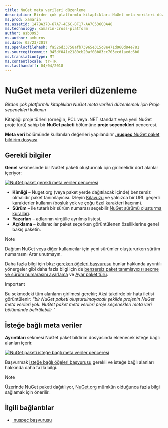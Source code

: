 ```yaml
---
title: NuGet meta verileri düzenleme
description: Birden çok platformlu kitaplıkları NuGet meta verileri düzenlemek için Proje seçenekleri kullanın
ms.prod: xamarin
ms.assetid: 147BA370-67A7-4E6C-BF17-AA7C536C0A48
ms.technology: xamarin-cross-platform
author: asb3993
ms.author: amburns
ms.date: 03/23/2017
ms.openlocfilehash: fa526d33758afb73965e315c8e471d960d84e781
ms.sourcegitcommit: 945df041e2180cb20af08b83cc703ecd1aedc6b0
ms.translationtype: MT
ms.contentlocale: tr-TR
ms.lasthandoff: 04/04/2018
---
```

# <a name="editing-nuget-metadata"></a>NuGet meta verileri düzenleme

_Birden çok platformlu kitaplıkları NuGet meta verileri düzenlemek için Proje seçenekleri kullanın_

Kitaplığı proje türleri (örneğin, PCL veya .NET standart veya yeni NuGet proje türü) sahip bir **NuGet paketi** bölümüne **proje seçenekleri** penceresi.

**Meta veri** bölümünde kullanılan değerleri yapılandırır [ **.nuspec** NuGet paket bildirim dosyası](https://docs.microsoft.com/en-us/nuget/create-packages/creating-a-package#the-role-and-structure-of-the-nuspec-file).

## <a name="required-information"></a>Gerekli bilgiler

**Genel** sekmesinde bir NuGet paketi oluşturmak için girilmelidir dört alanlar içeriyor:

[![](metadata-images/metadata-general-sml.png "NuGet paket gerekli meta veriler penceresi")](metadata-images/metadata-general.png#lightbox)

- **Kimliği** – Nuget.org (veya paket yerde dağıtılacak içinde) benzersiz olmalıdır paket tanımlayıcısı. İzleyin [Kılavuzu](https://docs.microsoft.com/en-us/nuget/create-packages/creating-a-package#choosing-a-unique-package-identifier-and-setting-the-version-number) ve yalnızca bir URL geçerli karakterler kullanın (boşluk yok ve çoğu özel karakteri kaçının).
- **Sürüm** – ile tutarlı bir sürüm numarası seçebilir [NuGet sürümü oluşturma kuralları](https://docs.microsoft.com/en-us/nuget/create-packages/dependency-versions).
- **Yazarları** – adlarının virgülle ayrılmış listesi.
- **Açıklama** – kullanıcılar paket seçerken görüntülenen özelliklerine genel bakış paketin.

> [!NOTE]
> Dağıtım NuGet veya diğer kullanıcılar için yeni sürümler oluştururken sürüm numarasını Artır unutmayın.

Daha fazla bilgi için bkz: [gereken öğeleri başvurusu](https://docs.microsoft.com/en-us/nuget/schema/nuspec#required-metadata-elements) bunlar hakkında ayrıntılı yönergeler gibi daha fazla bilgi için de [benzersiz paket tanımlayıcısı seçme ve sürüm numarasını ayarlama](https://docs.microsoft.com/en-us/nuget/create-packages/creating-a-package#choosing-a-unique-package-identifier-and-setting-the-version-number) ve [ Ayar paket türü](https://docs.microsoft.com/en-us/nuget/create-packages/creating-a-package#setting-a-package-type).

> [!IMPORTANT]
> Bu sekmedeki tüm alanların girilmesi gerekir; Aksi takdirde bir hata iletisi görüntülenir: _"bir NuGet paketi oluşturulmayacak şekilde projenin NuGet meta verileri yok. NuGet paket meta verileri proje seçenekleri meta veri bölümünde belirtilebilir "_

## <a name="optional-metadata"></a>İsteğe bağlı meta veriler

**Ayrıntıları** sekmesi NuGet paket bildirim dosyasında eklenecek isteğe bağlı alanları içerir.

[![](metadata-images/metadata-detail-sml.png "NuGet paketi isteğe bağlı meta veriler penceresi")](metadata-images/metadata-detail.png#lightbox)

Başvurmak [isteğe bağlı öğeleri başvurusu](https://docs.microsoft.com/en-us/nuget/schema/nuspec#optional-metadata-elements) gerekli ve isteğe bağlı alanları hakkında daha fazla bilgi.

> [!NOTE]
> Üzerinde NuGet paketi dağıtılıyor, [NuGet.org](https://www.nuget.org) mümkün olduğunca fazla bilgi sağlamak için önerilir.


## <a name="related-links"></a>İlgili bağlantılar

- [.nuspec başvurusu](https://docs.microsoft.com/en-us/nuget/schema/nuspec#general-form-and-schema)
